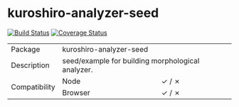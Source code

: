 # kuroshiro-analyzer-seed
 
[![Build Status](https://travis-ci.com/hexenq/kuroshiro-analyzer-seed.svg?branch=master)](https://travis-ci.org/hexenq/kuroshiro-analyzer-seed)
[![Coverage Status](https://coveralls.io/repos/github/hexenq/kuroshiro-analyzer-seed/badge.svg?branch=master)](https://coveralls.io/github/hexenq/kuroshiro-analyzer-seed?branch=master)
<!-- [![npm version](https://badge.fury.io/js/kuroshiro-analyzer-seed.svg)](http://badge.fury.io/js/kuroshiro-analyzer-seed)) -->

<table>
    <tr>
        <td>Package</td>
        <td colspan=2>kuroshiro-analyzer-seed</td>
    </tr>
    <tr>
        <td>Description</td>
        <td colspan=2>seed/example for building morphological analyzer.</td>
    </tr>
    <tr>
        <td rowspan=2>Compatibility</td>
        <td>Node</td>
        <td>✓ / ✗</td>
    </tr>
    <tr>
        <td>Browser</td>
        <td>✓ / ✗</td>
    </tr>
</table>
